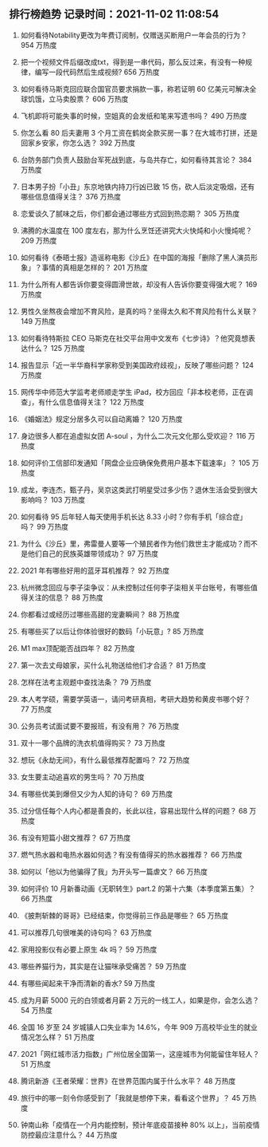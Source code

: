 
## 排行榜趋势 记录时间：2021-11-02 11:08:54
  
  1. 如何看待Notability更改为年费订阅制，仅赠送买断用户一年会员的行为？ 954 万热度
    
  2. 把一个视频文件后缀改成txt，得到是一串代码，那么反过来，有没有一种规律，编写一段代码然后生成视频? 656 万热度
    
  3. 如何看待马斯克回应联合国官员要求捐款一事，称若证明 60 亿美元可解决全球饥饿，立马卖股票？ 606 万热度
    
  4. 飞机即将可能失事的时候，空姐真的会发纸和笔来写遗书吗？ 490 万热度
    
  5. 你怎么看 80 后夫妻用 3 个月工资在鹤岗全款买房一事？在大城市打拼，还是回家乡安家，你怎么选？ 392 万热度
    
  6. 台防务部门负责人鼓励台军死战到底，与岛共存亡，如何看待其言论？ 384 万热度
    
  7. 日本男子扮「小丑」东京地铁内持刀行凶已致 15 伤，砍人后淡定吸烟，还有哪些信息值得关注？ 376 万热度
    
  8. 恋爱谈久了腻味之后，你们都会通过哪些方式回到热恋期？ 305 万热度
    
  9. 沸腾的水温度在 100 度左右，那为什么烹饪还讲究大火快炖和小火慢炖呢？ 209 万热度
    
  10. 如何看待《泰晤士报》造谣称电影《沙丘》在中国的海报「删除了黑人演员形象」？事情的真相是怎样的？ 201 万热度
    
  11. 为什么所有人都告诉你要变得圆滑世故，却没有人告诉你要变得强大呢？ 169 万热度
    
  12. 男性久坐熬夜会增加不育风险，是真的吗？坐得太久和不育风险有什么关联？ 149 万热度
    
  13. 如何看待特斯拉 CEO 马斯克在社交平台用中文发布《七步诗》？他究竟想表达什么？ 125 万热度
    
  14. 报告显示「近一半华裔科学家称受到美国政府歧视」，反映了哪些问题？ 124 万热度
    
  15. 网传华中师范大学监考老师顺走学生 iPad，校方回应「非本校老师，正在调查」，有什么信息值得关注？ 122 万热度
    
  16. 《婚姻法》规定分居多久可以自动离婚？ 120 万热度
    
  17. 身边很多人都在追虚拟女团 A-soul ，为什么二次元文化那么受欢迎？ 116 万热度
    
  18. 如何评价工信部印发通知「网盘企业应确保免费用户基本下载速率」？ 105 万热度
    
  19. 成龙，李连杰，甄子丹，吴京这类武打明星受过多少伤？退休生活会受到很大影响吗？ 103 万热度
    
  20. 如何看待 95 后年轻人每天使用手机长达 8.33 小时？你有手机「综合症」吗？ 99 万热度
    
  21. 为什么《沙丘》里，弗雷曼人要等一个殖民者作为他们救世主才能成功？而不是他们自己的民族英雄带领成功？ 97 万热度
    
  22. 2021 年有哪些好用的蓝牙耳机推荐？ 92 万热度
    
  23. 杭州微念回应与李子柒争议：从未控制过任何李子柒相关平台账号，有哪些值得关注的信息？ 88 万热度
    
  24. 你都看过或经历过哪些高甜的宠妻瞬间？ 88 万热度
    
  25. 有哪些买了以后让你体验很好的数码「小玩意」? 85 万热度
    
  26. M1 max顶配能否战四年？ 82 万热度
    
  27. 第一次去丈母娘家，买什么礼物送给他们才合适？ 81 万热度
    
  28. 怎样在法考主观题中查找法条？ 79 万热度
    
  29. 本人考学硕，需要学英语一，请问考研真相，考研大趋势和黄皮书哪个好？ 77 万热度
    
  30. 公务员考试面试要不要报班，有没有用？ 76 万热度
    
  31. 双十一哪个品牌的洗衣机值得购买？ 73 万热度
    
  32. 想玩《永劫无间》，有什么最低推荐配置吗？ 72 万热度
    
  33. 女生要主动追喜欢的男生吗？ 70 万热度
    
  34. 有哪些优美到爆但又少为人知的诗句？ 69 万热度
    
  35. 过分信任每个人内心都是善良的，长此以往，容易出现什么样的问题？ 68 万热度
    
  36. 有没有短篇小甜文推荐？ 67 万热度
    
  37. 燃气热水器和电热水器如何选？有没有值得买的热水器推荐？ 66 万热度
    
  38. 如何以「他以为他骗得了我」为开头写一篇虐文？ 66 万热度
    
  39. 如何评价 10 月新番动画《无职转生》part.2 的第十六集（本季度第五集）？ 66 万热度
    
  40. 《披荆斩棘的哥哥》已经结束，你觉得前三作品是哪些？ 65 万热度
    
  41. 可以推荐几句很唯美的诗句吗？ 63 万热度
    
  42. 家用投影仪有必要上原生 4k 吗？ 59 万热度
    
  43. 哪些养猫行为，其实是在让猫咪承受痛苦？ 59 万热度
    
  44. 有哪些闻起来干净而清新的香水? 59 万热度
    
  45. 成为月薪 5000 元的白领或者月薪 2 万元的一线工人，如果是你，会怎么选？ 54 万热度
    
  46. 全国 16 岁至 24 岁城镇人口失业率为 14.6%，今年 909 万高校毕业生的就业情况怎么样？ 51 万热度
    
  47. 2021「网红城市活力指数」广州位居全国第一，这座城市为何能留住年轻人？ 51 万热度
    
  48. 腾讯新游《王者荣耀：世界》在世界范围内属于什么水平？ 48 万热度
    
  49. 旅行中的哪一刻令你感受到了「我就是想停下来，看看这个世界」？ 45 万热度
    
  50. 钟南山称「疫情在一个月内能控制，预计年底疫苗接种 80% 以上」，当前疫情防控最应注意什么？ 44 万热度
    